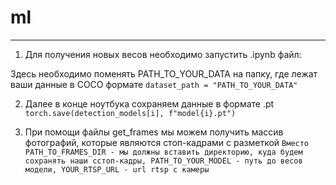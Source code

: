 # ml

---
1. Для получения новых весов необходимо запустить .ipynb файл:

Здесь необходимо поменять PATH_TO_YOUR_DATA на папку, где лежат ваши данные в COCO формате 
```dataset_path = "PATH_TO_YOUR_DATA"```

2. Далее в конце ноутбука сохраняем данные в формате .pt
```torch.save(detection_models[i], f"model{i}.pt")```

3. При помощи файлы get_frames мы можем получить массив фотографий, которые являются стоп-кадрами с разметкой 
```Вместо PATH_TO_FRAMES_DIR - мы должны вставить директорию, куда будем сохранять наши сстоп-кадры, PATH_TO_YOUR_MODEL - путь до весов модели, YOUR_RTSP_URL - url rtsp с камеры```
